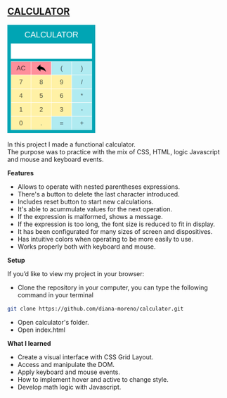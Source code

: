 ## [CALCULATOR](https://diana-moreno.github.io/calculator/)

<img src="./img/calculator.png" width="200">

In this project I made a functional calculator.<br>The purpose was to practice with the mix of CSS, HTML, logic Javascript and mouse and keyboard events.

**Features**

- Allows to operate with nested parentheses expressions.
- There's a button to delete the last character introduced.
- Includes reset button to start new calculations.
- It's able to acummulate values for the next operation.
- If the expression is malformed, shows a message.
- If the expression is too long, the font size is reduced to fit in display.
- It has been configurated for many sizes of screen and dispositives.
- Has intuitive colors when operating to be more easily to use.
- Works properly both with keyboard and mouse.

**Setup**

If you’d like to view my project in your browser:

- Clone the repository in your computer, you can type the following command in your terminal
```bash
git clone https://github.com/diana-moreno/calculator.git
```
- Open calculator's folder.
- Open index.html

**What I learned**

- Create a visual interface with CSS Grid Layout.
- Access and manipulate the DOM.
- Apply keyboard and mouse events.
- How to implement hover and active to change style.
- Develop math logic with Javascript.

